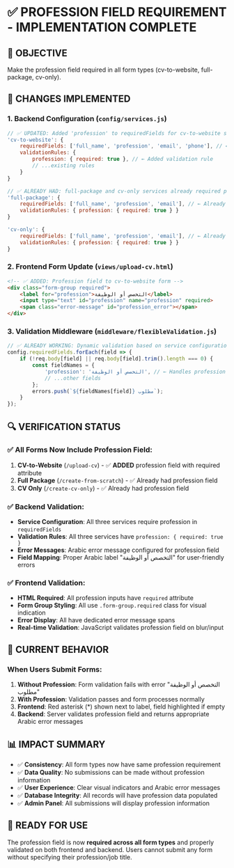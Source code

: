 # ✅ PROFESSION FIELD REQUIREMENT - IMPLEMENTATION COMPLETE

## 🎯 OBJECTIVE
Make the profession field required in all form types (cv-to-website, full-package, cv-only).

## 📝 CHANGES IMPLEMENTED

### 1. Backend Configuration (`config/services.js`)
```javascript
// ✅ UPDATED: Added 'profession' to requiredFields for cv-to-website service
'cv-to-website': {
    requiredFields: ['full_name', 'profession', 'email', 'phone'], // ← Added profession
    validationRules: {
        profession: { required: true }, // ← Added validation rule
        // ...existing rules
    }
}

// ✅ ALREADY HAD: full-package and cv-only services already required profession
'full-package': {
    requiredFields: ['full_name', 'profession', 'email'], // ← Already included
    validationRules: { profession: { required: true } }
}

'cv-only': {
    requiredFields: ['full_name', 'profession', 'email'], // ← Already included  
    validationRules: { profession: { required: true } }
}
```

### 2. Frontend Form Update (`views/upload-cv.html`)
```html
<!-- ✅ ADDED: Profession field to cv-to-website form -->
<div class="form-group required">
    <label for="profession">التخصص أو الوظيفة</label>
    <input type="text" id="profession" name="profession" required>
    <span class="error-message" id="profession_error"></span>
</div>
```

### 3. Validation Middleware (`middleware/flexibleValidation.js`)
```javascript
// ✅ ALREADY WORKING: Dynamic validation based on service configuration
config.requiredFields.forEach(field => {
    if (!req.body[field] || req.body[field].trim().length === 0) {
        const fieldNames = {
            'profession': 'التخصص أو الوظيفة', // ← Handles profession validation
            // ...other fields
        };
        errors.push(`${fieldNames[field]} مطلوب`);
    }
});
```

## 🔍 VERIFICATION STATUS

### ✅ All Forms Now Include Profession Field:
1. **CV-to-Website** (`/upload-cv`) - ✅ **ADDED** profession field with required attribute
2. **Full Package** (`/create-from-scratch`) - ✅ Already had profession field  
3. **CV Only** (`/create-cv-only`) - ✅ Already had profession field

### ✅ Backend Validation:
- **Service Configuration**: All three services require profession in `requiredFields`
- **Validation Rules**: All three services have `profession: { required: true }`
- **Error Messages**: Arabic error message configured for profession field
- **Field Mapping**: Proper Arabic label "التخصص أو الوظيفة" for user-friendly errors

### ✅ Frontend Validation:
- **HTML Required**: All profession inputs have `required` attribute
- **Form Group Styling**: All use `.form-group.required` class for visual indication
- **Error Display**: All have dedicated error message spans
- **Real-time Validation**: JavaScript validates profession field on blur/input

## 🎯 CURRENT BEHAVIOR

### When Users Submit Forms:
1. **Without Profession**: Form validation fails with error "التخصص أو الوظيفة مطلوب"
2. **With Profession**: Validation passes and form processes normally
3. **Frontend**: Red asterisk (*) shown next to label, field highlighted if empty
4. **Backend**: Server validates profession field and returns appropriate Arabic error messages

## 📊 IMPACT SUMMARY
- ✅ **Consistency**: All form types now have same profession requirement
- ✅ **Data Quality**: No submissions can be made without profession information  
- ✅ **User Experience**: Clear visual indicators and Arabic error messages
- ✅ **Database Integrity**: All records will have profession data populated
- ✅ **Admin Panel**: All submissions will display profession information

## 🚀 READY FOR USE
The profession field is now **required across all form types** and properly validated on both frontend and backend. Users cannot submit any form without specifying their profession/job title.
